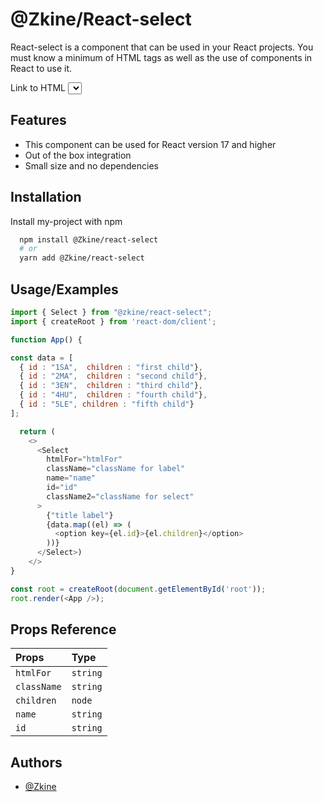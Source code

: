 # @Zkine/React-select

React-select is a component that can be used in your React projects. You must know a minimum of HTML tags as well as the use of components in React to use it.

Link to HTML <select> element document : https://developer.mozilla.org/en-US/docs/Web/HTML/Element/select

## Features

- This component can be used for React version 17 and higher
- Out of the box integration
- Small size and no dependencies

## Installation

Install my-project with npm

```bash
  npm install @Zkine/react-select
  # or
  yarn add @Zkine/react-select
```

## Usage/Examples

```javascript
import { Select } from "@zkine/react-select";
import { createRoot } from 'react-dom/client';

function App() {

const data = [
  { id : "1SA",  children : "first child"},
  { id : "2MA",  children : "second child"},
  { id : "3EN",  children : "third child"},
  { id : "4HU",  children : "fourth child"},
  { id : "5LE", children : "fifth child"}
];

  return (
    <>
      <Select
        htmlFor="htmlFor"
        className="className for label"
        name="name"
        id="id"
        className2="className for select"
      >
        {"title label"}
        {data.map((el) => (
          <option key={el.id}>{el.children}</option>
        ))}
      </Select>)
    </>
}

const root = createRoot(document.getElementById('root'));
root.render(<App />);
```

## Props Reference

| Props       | Type     |
| :---------- | :------- |
| `htmlFor`   | `string` |
| `className` | `string` |
| `children`  | `node`   |
| `name`      | `string` |
| `id`        | `string` |

## Authors

- [@Zkine](https://github.com/Zkine)
